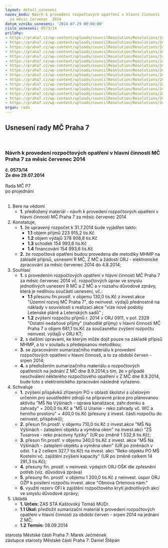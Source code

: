 ```yaml
---
layout: detail_usneseni
nazev_bodu: Návrh k provedení rozpočtových opatření v hlavní činnosti  MČ Praha 7
  za měsíc červenec  2014
datum_vzniku_usneseni: '2014-07-29 00:00:00'
cislo_usneseni: 0573/14
prilohy:
- https://praha7.cz/wp-content/uploads/councilResolution/Resolutions/24808/36-14-p1.doc
- https://praha7.cz/wp-content/uploads/councilResolution/Resolutions/24808/36-14-p2.doc
- https://praha7.cz/wp-content/uploads/councilResolution/Resolutions/24808/36-14-p3.doc
- https://praha7.cz/wp-content/uploads/councilResolution/Resolutions/24808/36-14-p40001.pdf
- https://praha7.cz/wp-content/uploads/councilResolution/Resolutions/24808/36-14-p50001.pdf
- https://praha7.cz/wp-content/uploads/councilResolution/Resolutions/24808/36-14-p6.doc
- https://praha7.cz/wp-content/uploads/councilResolution/Resolutions/24808/36-14-p7.doc
- https://praha7.cz/wp-content/uploads/councilResolution/Resolutions/24808/36-14-p8.doc
- https://praha7.cz/wp-content/uploads/councilResolution/Resolutions/24808/36-14-p9.doc
- https://praha7.cz/wp-content/uploads/councilResolution/Resolutions/24808/36-14-p100001.pdf
- https://praha7.cz/wp-content/uploads/councilResolution/Resolutions/24808/36-14-p110001.pdf
- https://praha7.cz/wp-content/uploads/councilResolution/Resolutions/24808/36-14-p120001.pdf
- https://praha7.cz/wp-content/uploads/councilResolution/Resolutions/24808/36-14-p130001.pdf
- https://praha7.cz/wp-content/uploads/councilResolution/Resolutions/24808/36-14-p140001.pdf
- https://praha7.cz/wp-content/uploads/councilResolution/Resolutions/24808/36-14-p150001.pdf
organ: rada
---
```

<div id="ucUsn_pList" class="usn">
	<span><h2>Usnesení rady MČ Praha 7 </h2>
<br></span><div class="standBody">
<span><h3>Návrh k provedení rozpočtových opatření v hlavní činnosti  MČ Praha 7 za měsíc červenec  2014</h3></span><div class="center">
		<strong>č. 0573/14</strong><br>
	</div>
<div class="center">
		<strong>Ze dne 29.07.2014</strong><br><br>
	</div>Rada MČ P7<br> po projednání<br><br><ol>
<li>Bere na vědomí<ul><li>
<strong>1.</strong> předložený materiál - návrh k provedení rozpočtových opatření v hlavní činnosti  MČ Praha 7 za měsíc červenec  2014</li></ul>
</li>
<li>Konstatuje,<ul>
<li>
<strong>1.</strong> že upravený rozpočet k 31.7.2014 bude vyjádřen takto:<ul>
<li>
<strong>1.1</strong> objem příjmů      223 915,2 tis.Kč  </li>
<li>
<strong>1.2</strong> objem výdajů      378 908,8 tis.Kč</li>
<li>
<strong>1.3</strong> schodek               154 993,6 tis.Kč</li>
<li>
<strong>1.4</strong> financování         154 993,6 tis.Kč</li>
</ul>
</li>
<li>
<strong>2.</strong> že rozpočtová opatření budou provedena dle metodiky MHMP na základě přípisů, usnesení R MČ, Z MČ a žádostí ORJ - elektronické zpracování za měsíc červenec 2014 do 4.8.2014;</li>
</ul>
</li>
<li>Souhlasí<ul>
<li>
<strong>1.</strong> s provedením rozpočtových opatření v hlavní činnosti MČ Praha 7 za měsíc červenec 2014 vč. rozpočtových úprav ve smyslu jednotlivých usnesení R MČ a  Z MČ a v rozsahu důvodové zprávy, která je nedílnou součástí usnesení,  vč.:  <ul>
<li>
<strong>1.1</strong> přesunu  fin.prostř. v objemu 130,0 tis.Kč z invest.akce "Územní rozvoj MČ Praha 7", do neinvest. výdajů přednostně na náklady v souvislosti s realizací akce  "vize nové podoby Letenské pláně a Letenských sadů" ;</li>
<li>
<strong>1.2</strong> zvýšení rozpočtu příjmů  r. 2014 v ORJ 0911,  v pol. 2329 "Ostatní nedaňové příjmy" (nahodilé příjmy)  v hlavní činnosti MČ Praha 7 o objem 681,1 tis.Kč za současného zvýšení rozpočtu neinvest. výdajů v ORJ KT;</li>
</ul>
</li>
<li>
<strong>2.</strong> s  dalšími úpravami, ke kterým může dojít pouze na základě přípisů MHMP, a to v souladu s předepsanou metodikou;</li>
<li>
<strong>3.</strong> se zpracováním sumarizačního materiálu  k provedení rozpočtových opatření v hlavní činnosti, a to za období červen - srpen 2014;</li>
<li>
<strong>4.</strong> s předložením sumarizačního materiálu o rozpočtových opatřeních na jednání   Z MČ dne 8.9.2014;s tím, že v případě neschválení některého rozpočtového opatření v Z MČ dne 8.9.2014, bude toto z  elektronického zpracování následně vyřazeno.</li>
</ul>
</li>
<li>Schvaluje<ul>
<li>
<strong>1.</strong> zvýšení příspěvků zřízeným PO v oblasti školství s účelovým určením pro  soustředění zdrojů na přípravné práce pro plánovanou aktivitu "MŠ Na Výšinách - oprava kanalizace, zahr.domku a zahrady" + 200,0  tis.Kč a "MŠ U Uranie - reko zahrady vč. WC a herního prostoru" + 400,0 tis.Kč (přesuny z invest. části rozpočtu do neinvest. příspěvků);</li>
<li>
<strong>2.</strong> přesun  fin.prostř. v objemu 710,0 tis.Kč z invest.akce "MŠ Na Výšinách - zateplení objektu a výměna oken"  na invest.akci "ZŠ Tusarova - reko pracovny fyziky" (UR po změně 1 532,8 tis.Kč); </li>
<li>
<strong>3.</strong> přesun fin.prostř. v objemu 340,0 tis.Kč z invest. akce "MŠ Na Výšinách - zateplení objektu a výměna oken" (UR po změnách v odst. 1 a 2 celkem 327,7 tis.Kč) na invest. akci  "Reko objektu PO MŠ Kostelní vč. zajištění zvýšení kapacity" (UR po změně celkem 14 291,3 tis.Kč);</li>
<li>
<strong>4.</strong> přesuny fin. prostř. v neinvest. výdajích ORJ OŠK dle zpřesnění potřeb (viz. důvodová zpráva)</li>
<li>
<strong>5.</strong> přesuny fin. prostř. v objemu 1 200,0 tis.Kč z neinvest. úspor ORJ OŽP k posílení rozpočtu invest. akce "Obnova Ortenova nám."</li>
<li>
<strong>6.</strong> využití rezerv OFI k zajištění rozpočtového krytí jednotlivých akcí ve smyslu důvodové zprávy;</li>
</ul>
</li>
<li>Ukládá<ul>
<li>
<strong>1. Určen: </strong>ZAS STA Kaštovský Tomáš MUDr.</li>
<li>
<strong>1.1 Úkol: </strong>předložit sumarizační materiál k provedení rozpočtových   opatření v hlavní činnosti za období červen - srpen 2014 na jednání Z MČ;</li>
<li>
<strong>1.2 Termín: </strong>08.09.2014</li>
</ul>
</li>
</ol>starosta Městské části Praha 7: Marek Ječmének<br>zástupce starosty Městské části Praha 7: Daniel Štěpán 
</div>
</div>